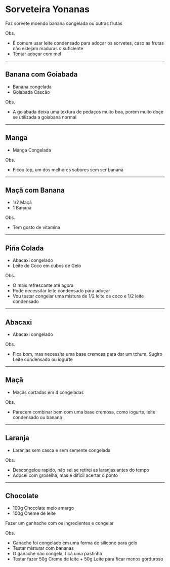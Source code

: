 # Sorveteira Yonanas

Faz sorvete moendo banana congelada ou outras frutas

Obs.
* É comum usar leite condensado para adoçar os sorvetes, caso as frutas não estejam maduras o suficiente
* Tentar adoçar com mel

---

## Banana com Goiabada

* Banana congelada
* Goiabada Cascão

Obs.
* A goiabada deixa uma textura de pedaços muito boa, porém muito doçe se utilizada a goiabana normal

---

## Manga
* Manga Congelada

Obs.
* Ficou top, um dos melhores sabores sem ser banana

---

## Maçã com Banana
* 1/2 Maçã
* 1 Banana

Obs.
* Tem gosto de vitamina

---

## Piña Colada
* Abacaxi congelado
* Leite de Coco em cubos de Gelo

Obs.
* O mais refrescante até agora
* Pode necessitar leite condensado para adoçar
* Vou testar congelar uma mistura de 1/2 leite de coco e 1/2 leite condensado
---

## Abacaxi

* Abacaxi congelado 

Obs.
* Fica bom, mas necessita uma base cremosa para dar um tchum. Sugiro Leite condensado ou iogurte

---

## Maçã
* Maçãs cortadas em 4 congeladas

Obs.
* Parecem combinar bem com uma base cremosa, como iogurte, leite condensado ou banana

---
## Laranja
* Laranjas sem casca e sem semente congelada

Obs.
* Descongelou rapido, não sei se retirei as laranjas antes do tempo
* Adocei com groselha, mas é dificil acertar o ponto

---
## Chocolate

* 100g Chocolate meio amargo
* 100g Cheme de leite

Fazer um ganhache com os ingredientes e congelar

Obs.
* Ganache foi congelado em uma forma de silicone para gelo
* Testar misturar com bananas 
* O ganache não congela, fica uma pastinha
* Testar fazer 50g Creme de leite + 50g Leite para ficar menos gorduroso 
